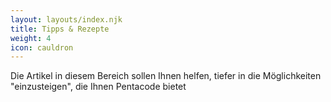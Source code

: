 ```yaml
---
layout: layouts/index.njk
title: Tipps & Rezepte
weight: 4
icon: cauldron
---
```

Die Artikel in diesem Bereich sollen Ihnen helfen, tiefer in die Möglichkeiten "einzusteigen", die Ihnen Pentacode bietet
